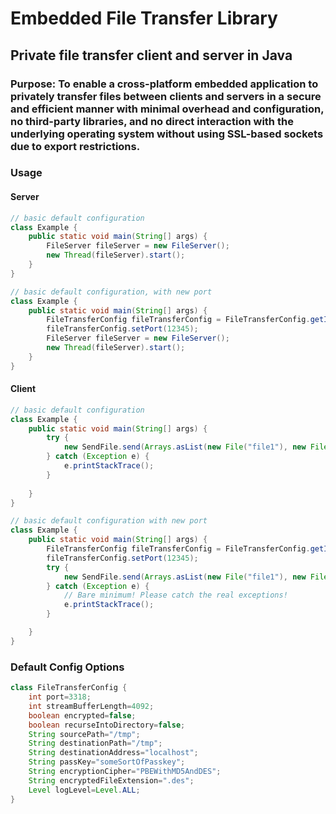 # Embedded File Transfer Library
## Private file transfer client and server in Java
### Purpose: To enable a cross-platform embedded application to privately transfer files between clients and servers in a secure and efficient manner with minimal overhead and configuration, no third-party libraries, and no direct interaction with the underlying operating system without using SSL-based sockets due to export restrictions.
### Usage

#### Server
```java
// basic default configuration
class Example {
    public static void main(String[] args) {
        FileServer fileServer = new FileServer();
        new Thread(fileServer).start();
    }
}

// basic default configuration, with new port
class Example {
    public static void main(String[] args) {
        FileTransferConfig fileTransferConfig = FileTransferConfig.getInstance();
        fileTransferConfig.setPort(12345);
        FileServer fileServer = new FileServer();
        new Thread(fileServer).start();
    }
}

```

#### Client
```java
// basic default configuration
class Example {
    public static void main(String[] args) {
        try {
            new SendFile.send(Arrays.asList(new File("file1"), new File("file2")));
        } catch (Exception e) {
            e.printStackTrace();
        }
        
    }
}

// basic default configuration with new port
class Example {
    public static void main(String[] args) {
        FileTransferConfig fileTransferConfig = FileTransferConfig.getInstance();
        fileTransferConfig.setPort(12345);
        try {
            new SendFile.send(Arrays.asList(new File("file1"), new File("file2")));
        } catch (Exception e) {
            // Bare minimum! Please catch the real exceptions!
            e.printStackTrace();
        }

    }
}
```

### Default Config Options
```java
class FileTransferConfig {
    int port=3318;
    int streamBufferLength=4092;
    boolean encrypted=false;
    boolean recurseIntoDirectory=false;
    String sourcePath="/tmp";
    String destinationPath="/tmp";
    String destinationAddress="localhost";
    String passKey="someSortOfPasskey";
    String encryptionCipher="PBEWithMD5AndDES";
    String encryptedFileExtension=".des";
    Level logLevel=Level.ALL;
}
```